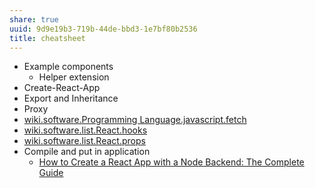 ```yaml
---
share: true
uuid: 9d9e19b3-719b-44de-bbd3-1e7bf80b2536
title: cheatsheet
---
```

* Example components
  * Helper extension
* Create-React-App
* Export and Inheritance
* Proxy
* [wiki.software.Programming Language.javascript.fetch](/dentropydaemon-wiki/Software/List/javascript/fetch)
* [wiki.software.list.React.hooks](/dentropydaemon-wiki/Software/List/React/hooks)
* [wiki.software.list.React.props](/dentropydaemon-wiki/Software/List/React/props)
* Compile and put in application
  * [How to Create a React App with a Node Backend: The Complete Guide](https://www.freecodecamp.org/news/how-to-create-a-react-app-with-a-node-backend-the-complete-guide/)